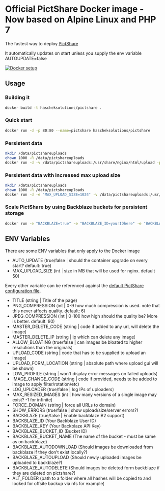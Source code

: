 # Official PictShare Docker image - Now based on Alpine Linux and PHP 7
The fastest way to deploy [PictShare](https://www.pictshare.net)

It automatically updates on start unless you supply the env variable AUTOUPDATE=false

[![Docker setup](http://www.pictshare.net/b65dea2117.gif)](https://www.pictshare.net/8a1dec0973.mp4)

## Usage

### Building it
```bash
docker build -t hascheksolutions/pictshare .
```

### Quick start
```bash
docker run -d -p 80:80 --name=pictshare hascheksolutions/pictshare
```

### Persistent data
```bash
mkdir /data/pictshareuploads
chown 1000 -R /data/pictshareuploads
docker run -d -v /data/pictshareuploads:/usr/share/nginx/html/upload -p 80:80 --name=pictshare hascheksolutions/pictshare
```

### Persistent data with increased max upload size
```bash
mkdir /data/pictshareuploads
chown 1000 -R /data/pictshareuploads
docker run -d -e "MAX_UPLOAD_SIZE=1024" -v /data/pictshareuploads:/usr/share/nginx/html/upload -p 80:80 --name=pictshare hascheksolutions/pictshare
```

### Scale PictShare by using Backblaze buckets for persistent storage
```bash
docker run -e "BACKBLAZE=true" -e "BACKBLAZE_ID=yourIDhere" -e "BACKBLAZE_KEY=yourKEYhere" -e "BACKBLAZE_BUCKET_ID=yourbucketIDhere" -e "BACKBLAZE_BUCKET_NAME=yourbucketNAMEhere" -d -p 80:80 hascheksolutions/pictshare
```

## ENV Variables
There are some ENV variables that only apply to the Docker image
- AUTO_UPDATE (true/false | should the container upgrade on every start? default: true)
- MAX_UPLOAD_SIZE (int | size in MB that will be used for nginx. default 50)

Every other variable can be referenced against the [default PictShare configuration file](https://github.com/chrisiaut/pictshare/blob/master/inc/example.config.inc.php).
- TITLE (string | Title of the page)
- PNG_COMPRESSION (int | 0-9 how much compression is used. note that this never affects quality. default: 6)
- JPEG_COMPRESSION (int | 0-100 how high should the quality be? More is better. default: 90)
- MASTER_DELETE_CODE (string | code if added to any url, will delete the image)
- MASTER_DELETE_IP (string | ip which can delete any image)
- ALLOW_BLOATING (true/false | can images be bloated to higher resolutions than the originals)
- UPLOAD_CODE (string | code that has to be supplied to upload an image)
- UPLOAD_FORM_LOCATION (string | absolute path where upload gui will be shown)
- LOW_PROFILE (string | won't display error messages on failed uploads)
- IMAGE_CHANGE_CODE (string | code if provided, needs to be added to image to apply filter/rotation/etc)
- LOG_UPLOADER (true/false | log IPs of uploaders)
- MAX_RESIZED_IMAGES (int | how many versions of a single image may exist? -1 for infinite)
- FORCE_DOMAIN (string | force all URLs to domain)
- SHOW_ERRORS (true/false | show upload/size/server errors?)
- BACKBLAZE (true/false | Enable backblaze B2 support)
- BACKBLAZE_ID (Your Backblaze User ID)
- BACKBLAZE_KEY (Your Backblaze API Key)
- BACKBLAZE_BUCKET_ID (Bucket ID)
- BACKBLAZE_BUCKET_NAME (The name of the bucket - must be same as on backblaze)
- BACKBLAZE_AUTODOWNLOAD (Should images be downloaded from backblaze if they don't exist locally?)
- BACKBLAZE_AUTOUPLOAD (Should newly uploaded images be uploaded  to backblaze?)
- BACKBLAZE_AUTODELETE (Should images be deleted form backblaze if they are deleted on pictshare?)
- ALT_FOLDER (path to a folder where all hashes will be copied to and looked for offsite backup via nfs for example)
